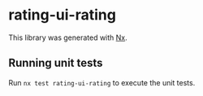 # rating-ui-rating

This library was generated with [Nx](https://nx.dev).

## Running unit tests

Run `nx test rating-ui-rating` to execute the unit tests.
